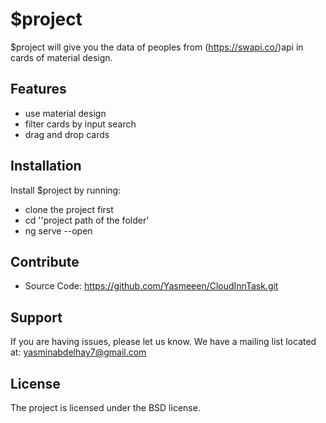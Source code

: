 $project
========

$project will give you the data of peoples 
from (https://swapi.co/)api in cards of material design.
   

Features
--------

- use material design
- filter cards by input search
- drag and drop cards  

Installation
------------

Install $project by running:

  - clone the project first
  -  cd ''project path of the folder'
   - ng serve --open 

Contribute
----------

- Source Code: https://github.com/Yasmeeen/CloudInnTask.git

Support
-------

If you are having issues, please let us know.
We have a mailing list located at: yasminabdelhay7@gmail.com

License
-------

The project is licensed under the BSD license.